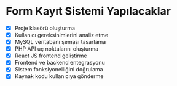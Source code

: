 # Form Kayıt Sistemi Yapılacaklar

- [x] Proje klasörü oluşturma
- [x] Kullanıcı gereksinimlerini analiz etme
- [x] MySQL veritabanı şeması tasarlama
- [x] PHP API uç noktalarını oluşturma
- [x] React JS frontend geliştirme
- [x] Frontend ve backend entegrasyonu
- [x] Sistem fonksiyonelliğini doğrulama
- [x] Kaynak kodu kullanıcıya gönderme
